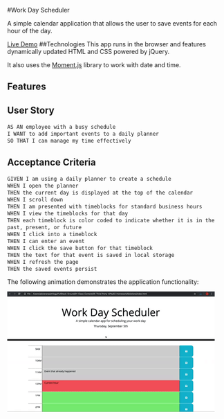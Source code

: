 #Work Day Scheduler

A simple calendar application that allows the user to save events for each hour of the day. 

<a href="https://b0rgbart3.github.io/work-day-scheduler/">Live Demo</a>
##Technologies
This app runs in the browser and features dynamically updated HTML and CSS powered by jQuery.

It also uses the [Moment.js](https://momentjs.com/) library to work with date and time. 

## Features

## User Story

```
AS AN employee with a busy schedule
I WANT to add important events to a daily planner
SO THAT I can manage my time effectively
```

## Acceptance Criteria

```
GIVEN I am using a daily planner to create a schedule
WHEN I open the planner
THEN the current day is displayed at the top of the calendar
WHEN I scroll down
THEN I am presented with timeblocks for standard business hours
WHEN I view the timeblocks for that day
THEN each timeblock is color coded to indicate whether it is in the past, present, or future
WHEN I click into a timeblock
THEN I can enter an event
WHEN I click the save button for that timeblock
THEN the text for that event is saved in local storage
WHEN I refresh the page
THEN the saved events persist
```

The following animation demonstrates the application functionality:

![day planner demo](./Assets/05-third-party-apis-homework-demo.gif)

